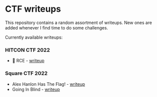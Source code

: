 # CTF writeups

This repository contains a random assortment of writeups. New ones are added whenever I find time to do some challenges.

Currently available writeups:

### HITCON CTF 2022
- 🎲 RCE - [writeup](./hitconctf2022/rce/)

### Square CTF 2022
- Alex Hanlon Has The Flag! - [writeup](./squarectf2022/alex-hanlon-has-the-flag/)
- Going In Blind - [writeup](./squarectf2022/going-in-blind/)